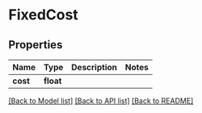# FixedCost


## Properties
Name | Type | Description | Notes
------------ | ------------- | ------------- | -------------
**cost** | **float** |  | 

[[Back to Model list]](../README.md#documentation-for-models) [[Back to API list]](../README.md#documentation-for-api-endpoints) [[Back to README]](../README.md)



